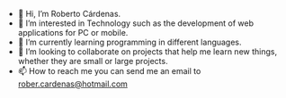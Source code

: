 - 👋 Hi, I’m Roberto Cárdenas.
- 👀 I’m interested in Technology such as the development of web applications for PC or mobile.
- 🌱 I’m currently learning programming in different languages.
- 💞️ I’m looking to collaborate on projects that help me learn new things, whether they are small or large projects.
- 📫 How to reach me you can send me an email to rober.cardenas@hotmail.com


